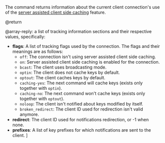 The command returns information about the current client connection's use of the [server assisted client side caching](/topics/client-side-caching) feature.

@return

@array-reply: a list of tracking information sections and their respective values, specifically:

* **flags**: A list of tracking flags used by the connection. The flags and their meanings are as follows:
  * `off`: The connection isn't using server assisted client side caching.
  * `on`: Server assisted client side caching is enabled for the connection.
  * `bcast`: The client uses broadcasting mode.
  * `optin`: The client does not cache keys by default.
  * `optout`: The client caches keys by default.
  * `caching-yes`: The next command will cache keys (exists only together with `optin`).
  * `caching-no`: The next command won't cache keys (exists only together with `optout`).
  * `noloop`: The client isn't notified about keys modified by itself.
  * `broken_redirect`: The client ID used for redirection isn't valid anymore.
* **redirect**: The client ID used for notifications redirection, or -1 when none.
* **prefixes**: A list of key prefixes for which notifications are sent to the client.
]
